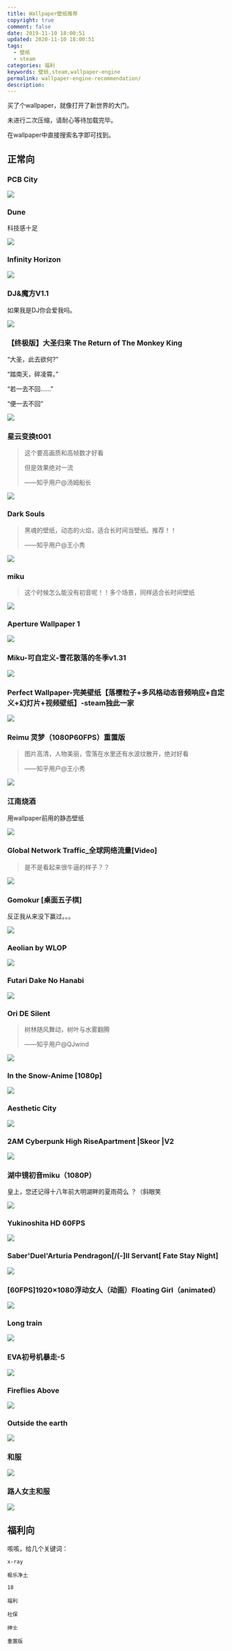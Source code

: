 ```yaml
---
title: Wallpaper壁纸推荐
copyright: true
comment: false
date: 2019-11-10 18:00:51
updated: 2020-11-10 18:00:51
tags:
  - 壁纸
  - steam
categories: 福利
keywords: 壁纸,steam,wallpaper-engine
permalink: wallpaper-engine-recommendation/
description:
---
```


买了个wallpaper，就像打开了新世界的大门。

未进行二次压缩，请耐心等待加载完毕。

<!-- more -->

在wallpaper中直接搜索名字即可找到。

## 正常向

### PCB City

![](https://cdn.zyha.cn/blog/wallpaper-recommendation/PCB.jpg)

### Dune

科技感十足

![](https://cdn.zyha.cn/blog/wallpaper-recommendation/Dune.jpg)

### Infinity Horizon

![](https://cdn.zyha.cn/blog/wallpaper-recommendation/IH.jpg)

### DJ&魔方V1.1

如果我是DJ你会爱我吗。 

![](https://cdn.zyha.cn/blog/wallpaper-recommendation/魔方.jpg)

### 【终极版】大圣归来 The Return of The Monkey King

“大圣，此去欲何?” 

“踏南天，碎凌霄。” 

“若一去不回……” 

“便一去不回”

![](https://cdn.zyha.cn/blog/wallpaper-recommendation/大圣.jpg)

### 星云变换t001

> 这个要高画质和高帧数才好看 
>
> 但是效果绝对一流 
>
> ——知乎用户@汤姆船长

![](https://cdn.zyha.cn/blog/wallpaper-recommendation/星云.jpg)

### Dark Souls

> 黑魂的壁纸，动态的火焰，适合长时间当壁纸。推荐！！ 
>
> ——知乎用户@王小秀

![](https://cdn.zyha.cn/blog/wallpaper-recommendation/dark.jpg)

### miku

> 这个时候怎么能没有初音呢！！多个场景，同样适合长时间壁纸 

![](https://cdn.zyha.cn/blog/wallpaper-recommendation/miku.jpg)

### Aperture Wallpaper 1

![](https://cdn.zyha.cn/blog/wallpaper-recommendation/Aperture.jpg)

### Miku-可自定义-雪花散落的冬季v1.31

![](https://cdn.zyha.cn/blog/wallpaper-recommendation/miku-2.jpg)

### Perfect Wallpaper-完美壁纸【落樱粒子+多风格动态音频响应+自定义+幻灯片+视频壁纸】-steam独此一家

![](https://cdn.zyha.cn/blog/wallpaper-recommendation/Perfect.jpg)

### Reimu 灵梦（1080P60FPS）重置版

> 图片高清，人物美丽，雪落在水里还有水波纹散开，绝对好看 
>
> ——知乎用户@王小秀

![](https://cdn.zyha.cn/blog/wallpaper-recommendation/Reimu.jpg)

### 江南烧酒

用wallpaper前用的静态壁纸

![](https://cdn.zyha.cn/blog/wallpaper-recommendation/江南烧酒.jpg)

### Global Network Traffic_全球网络流量[Video]

> 是不是看起来很牛逼的样子？？ 

![](https://cdn.zyha.cn/blog/wallpaper-recommendation/GNT.jpg)

### Gomokur [桌面五子棋]

反正我从来没下赢过。。。

![](https://cdn.zyha.cn/blog/wallpaper-recommendation/Gomokur.jpg)

### Aeolian by WLOP

![](https://cdn.zyha.cn/blog/wallpaper-recommendation/GomokurAeolian.gif)

### Futari Dake No Hanabi

![](https://cdn.zyha.cn/blog/wallpaper-recommendation/Futari.jpg)

### Ori DE Silent

> 树林随风舞动，树叶与水雾翻腾 
>
> ——知乎用户@QJwind

![](https://cdn.zyha.cn/blog/wallpaper-recommendation/Ori.jpg)

### In the Snow-Anime [1080p]

![](https://cdn.zyha.cn/blog/wallpaper-recommendation/Snow-Anime.jpg)

### Aesthetic City

![](https://cdn.zyha.cn/blog/wallpaper-recommendation/Aesthetic.jpg)

### 2AM Cyberpunk High RiseApartment |Skeor |V2

![](https://cdn.zyha.cn/blog/wallpaper-recommendation/2AM.jpg)

### 湖中镜初音miku（1080P）

皇上，您还记得十八年前大明湖畔的夏雨荷么 ？（斜眼笑

![](https://cdn.zyha.cn/blog/wallpaper-recommendation/湖中镜初音miku（1080P）.jpg)

### Yukinoshita HD 60FPS

![](https://cdn.zyha.cn/blog/wallpaper-recommendation/Yukinoshita.jpg)

### Saber'Duel'Arturia Pendragon[/(-]Ⅱ Servant[ Fate Stay Night]

![](https://cdn.zyha.cn/blog/wallpaper-recommendation/Saber.gif)

### [60FPS]1920×1080浮动女人（动画）Floating Girl（animated）

![](https://cdn.zyha.cn/blog/wallpaper-recommendation/floating.jpg)

### Long train

![](https://cdn.zyha.cn/blog/wallpaper-recommendation/train.gif)

### EVA初号机暴走-5

![](https://cdn.zyha.cn/blog/wallpaper-recommendation/EVA初号机暴走-5.jpg)

### Fireflies Above

![](https://cdn.zyha.cn/blog/wallpaper-recommendation/Above.jpg)

### Outside the earth

![](https://cdn.zyha.cn/blog/wallpaper-recommendation/outside.gif)

### 和服

![](https://cdn.zyha.cn/blog/wallpaper-recommendation/和服.jpg)

### 路人女主和服

![](https://cdn.zyha.cn/blog/wallpaper-recommendation/路人女主和服.jpg)



## 福利向

咳咳，给几个关键词：
```
x-ray

极乐净土

18

福利

社保

绅士

重置版
```